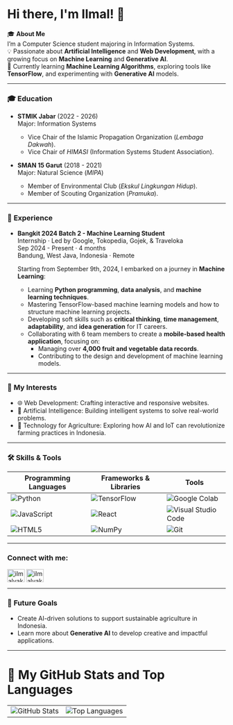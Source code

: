 # Hi there, I'm Ilmal! 👋  

🎓 **About Me**  
I’m a Computer Science student majoring in Information Systems.  
💡 Passionate about **Artificial Intelligence** and **Web Development**, with a growing focus on **Machine Learning** and **Generative AI**.  
🌱 Currently learning **Machine Learning Algorithms**, exploring tools like **TensorFlow**, and experimenting with **Generative AI** models.  

---

### 🎓 **Education**  
- **STMIK Jabar** (2022 - 2026)  
  Major: Information Systems  
  - Vice Chair of the Islamic Propagation Organization (*Lembaga Dakwah*).  
  - Vice Chair of *HIMASI* (Information Systems Student Association).  

- **SMAN 15 Garut** (2018 - 2021)  
  Major: Natural Science (*MIPA*)  
  - Member of Environmental Club (*Ekskul Lingkungan Hidup*).  
  - Member of Scouting Organization (*Pramuka*).

---

### 🚀 **Experience**  
- **Bangkit 2024 Batch 2 - Machine Learning Student**  
  Internship · Led by Google, Tokopedia, Gojek, & Traveloka  
  Sep 2024 - Present · 4 months  
  Bandung, West Java, Indonesia · Remote  

  Starting from September 9th, 2024, I embarked on a journey in **Machine Learning**:  
  - Learning **Python programming**, **data analysis**, and **machine learning techniques**.  
  - Mastering TensorFlow-based machine learning models and how to structure machine learning projects.  
  - Developing soft skills such as **critical thinking**, **time management**, **adaptability**, and **idea generation** for IT careers.  
  - Collaborating with 6 team members to create a **mobile-based health application**, focusing on:  
    - Managing over **4,000 fruit and vegetable data records**.  
    - Contributing to the design and development of machine learning models.  

---

### 🚀 **My Interests**  
- 🌐 Web Development: Crafting interactive and responsive websites.  
- 🤖 Artificial Intelligence: Building intelligent systems to solve real-world problems.  
- 🌾 Technology for Agriculture: Exploring how AI and IoT can revolutionize farming practices in Indonesia.

---

### 🛠️ **Skills & Tools**  
| **Programming Languages** | **Frameworks & Libraries** | **Tools**            |  
|----------------------------|----------------------------|----------------------|  
| ![Python](https://img.shields.io/badge/Python-3776AB?style=for-the-badge&logo=python&logoColor=white) | ![TensorFlow](https://img.shields.io/badge/TensorFlow-FF6F00?style=for-the-badge&logo=tensorflow&logoColor=white) | ![Google Colab](https://img.shields.io/badge/Google%20Colab-F9AB00?style=for-the-badge&logo=googlecolab&logoColor=white) |  
| ![JavaScript](https://img.shields.io/badge/JavaScript-F7DF1E?style=for-the-badge&logo=javascript&logoColor=black) | ![React](https://img.shields.io/badge/React-20232A?style=for-the-badge&logo=react&logoColor=61DAFB) | ![Visual Studio Code](https://img.shields.io/badge/Visual%20Studio%20Code-0078D4?style=for-the-badge&logo=visualstudiocode&logoColor=white) |  
| ![HTML5](https://img.shields.io/badge/HTML5-E34F26?style=for-the-badge&logo=html5&logoColor=white) | ![NumPy](https://img.shields.io/badge/NumPy-013243?style=for-the-badge&logo=numpy&logoColor=white) | ![Git](https://img.shields.io/badge/Git-F05032?style=for-the-badge&logo=git&logoColor=white) |  

---

<h3 align="left">Connect with me:</h3>
<p align="left">
<a href="https://linkedin.com/in/ilmalyakinn" target="blank"><img align="center" src="https://raw.githubusercontent.com/rahuldkjain/github-profile-readme-generator/master/src/images/icons/Social/linked-in-alt.svg" alt="ilmalyakinn" height="30" width="40" /></a>
<a href="https://instagram.com/ilmalyakinn_" target="blank"><img align="center" src="https://raw.githubusercontent.com/rahuldkjain/github-profile-readme-generator/master/src/images/icons/Social/instagram.svg" alt="ilmalyakinn_" height="30" width="40" /></a>
</p>

---

### 🌟 **Future Goals**  
- Create AI-driven solutions to support sustainable agriculture in Indonesia.  
- Learn more about **Generative AI** to develop creative and impactful applications.

---
# 🚀 My GitHub Stats and Top Languages

<div align="center">
  <table>
    <tr>
      <td>
        <img src="https://github-readme-stats.vercel.app/api?username=ilmalyakinn&show_icons=true&theme=radical&hide_border=true" alt="GitHub Stats" />
      </td>
      <td>
        <img src="https://github-readme-stats.vercel.app/api/top-langs/?username=ilmalyakinn&layout=compact&theme=radical&hide_border=true" alt="Top Languages" />
      </td>
    </tr>
  </table>
</div>
